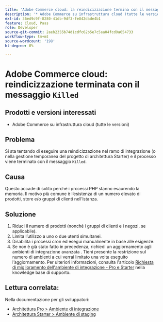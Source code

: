 ```yaml
---
title: 'Adobe Commerce cloud: la reindicizzazione termina con il messaggio "Killed"'
description: '* Adobe Commerce su infrastruttura cloud (tutte le versioni)'
exl-id: 36ed9c9f-8280-41db-9df3-fe842dade4b1
feature: Cloud, Paas
role: Developer
source-git-commit: 2aeb2355b74d1cdfc62b5e7c5aa04fcd0a654733
workflow-type: tm+mt
source-wordcount: '198'
ht-degree: 0%

---
```


# Adobe Commerce cloud: reindicizzazione terminata con il messaggio `Killed`

## Prodotti e versioni interessati

* Adobe Commerce su infrastruttura cloud (tutte le versioni)

## Problema

Si sta tentando di eseguire una reindicizzazione nel ramo di integrazione (o nella gestione temporanea del progetto di architettura Starter) e il processo viene terminato con il messaggio `Killed`.

## Causa

Questo accade di solito perché i processi PHP stanno esaurendo la memoria.
Il motivo più comune è l’esistenza di un numero elevato di prodotti, store e/o gruppi di clienti nell’istanza.

## Soluzione

1. Riduci il numero di prodotti (nonché i gruppi di clienti e i negozi, se applicabile).
1. Limita l’utilizzo a uno o due utenti simultanei.
1. Disabilita i processi cron ed esegui manualmente in base alle esigenze.
1. Se non è già stato fatto in precedenza, richiedi un aggiornamento agli ambienti di integrazione avanzata . Tieni presente la restrizione sul numero di ambienti a cui verrai limitato una volta eseguito l’aggiornamento. Per ulteriori informazioni, consulta l&#39;articolo [Richiesta di miglioramento dell&#39;ambiente di integrazione - Pro e Starter](/help/announcements/adobe-commerce-announcements/integration-environment-enhancement-request-pro-and-starter.md) nella knowledge base di supporto.

## Lettura correlata:

Nella documentazione per gli sviluppatori:

* [Architettura Pro > Ambiente di integrazione](https://experienceleague.adobe.com/en/docs/commerce-cloud-service/user-guide/architecture/pro-architecture#integration-environment)
* [Architettura Starter > Ambiente di staging](https://experienceleague.adobe.com/en/docs/commerce-cloud-service/user-guide/architecture/starter-architecture#cloud-arch-stage)
